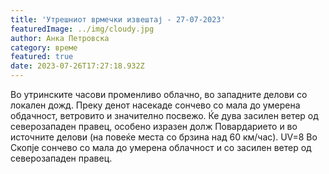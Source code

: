 ```yaml
---
title: 'Утрешниот врмечки извештај - 27-07-2023'
featuredImage: ../img/cloudy.jpg
author: Анка Петровска
category: време
featured: true
date: 2023-07-26T17:27:18.932Z
---
```

Во утринските часови променливо облачно, во западните делови со локален дожд. Преку денот насекаде сончево со мала до умерена обдачност, ветровито и значително посвежо. Ќе дува засилен ветер од северозападен правец, особено изразен долж Повардарието и во источните делови (на повеќе места со брзина над 60 км/час). UV=8
Во Скопје сончево со мала до умерена облачност и со засилен ветер од северозападен правец.